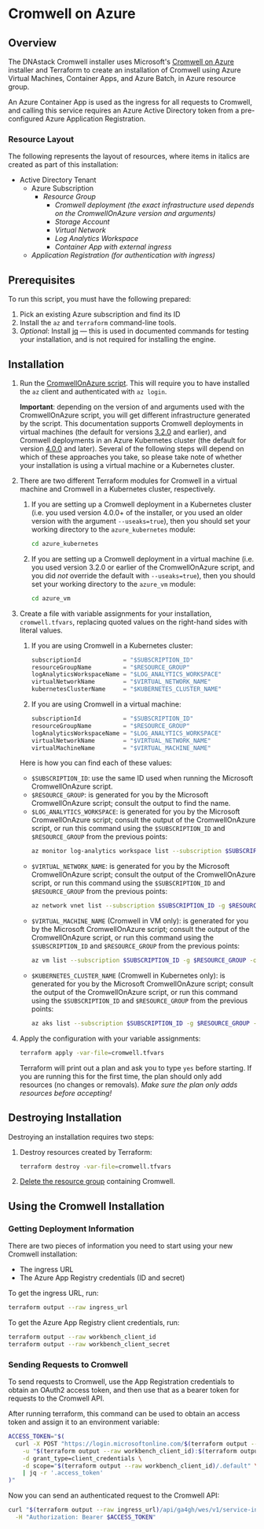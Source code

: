 # Cromwell on Azure

## Overview
The DNAstack Cromwell installer uses Microsoft's [Cromwell on Azure](https://github.com/microsoft/CromwellOnAzure)
installer and Terraform to create an installation of Cromwell using Azure Virtual Machines, Container Apps,
and Azure Batch, in Azure resource group.

An Azure Container App is used as the ingress for all requests to Cromwell, and calling this service requires an
Azure Active Directory token from a pre-configured Azure Application Registration.

### Resource Layout
The following represents the layout of resources, where items in italics are created as part of this installation:

* Active Directory Tenant
  * Azure Subscription
    * _Resource Group_
      * _Cromwell deployment (the exact infrastructure used depends on the CromwellOnAzure version and arguments)_
      * _Storage Account_
      * _Virtual Network_
      * _Log Analytics Workspace_
      * _Container App with external ingress_
  * _Application Registration (for authentication with ingress)_

## Prerequisites
To run this script, you must have the following prepared:
1. Pick an existing Azure subscription and find its ID
2. Install the `az` and `terraform` command-line tools.
3. _Optional_: Install [jq](https://stedolan.github.io/jq/) &mdash; this is used in documented commands for testing
   your installation, and is not required for installing the engine.

## Installation
1. Run the [CromwellOnAzure script](https://github.com/microsoft/CromwellOnAzure#Deploy-your-instance-of-Cromwell-on-Azure).
   This will require you to have installed the `az` client and authenticated with `az login`.

   **Important**: depending on the version of and arguments used with the CromwellOnAzure script, you will get different
   infrastructure generated by the script. This documentation supports Cromwell deployments in virtual machines
   (the default for versions [3.2.0](https://github.com/microsoft/CromwellOnAzure/releases/tag/3.2.0) and earlier),
   and Cromwell deployments in an Azure Kubernetes cluster (the default for version
   [4.0.0](https://github.com/microsoft/CromwellOnAzure/releases/tag/4.0.0) and later). Several of the following steps
   will depend on which of these approaches you take, so please take note of whether your installation is using a
   virtual machine or a Kubernetes cluster.
2. There are two different Terraform modules for Cromwell in a virtual machine and Cromwell in a Kubernetes cluster,
   respectively.
   1. If you are setting up a Cromwell deployment in a Kubernetes cluster (i.e. you used version 4.0.0+ of
   the installer, or you used an older version with the argument `--useaks=true`), then you should set your working
   directory to the `azure_kubernetes` module:

       ```bash
       cd azure_kubernetes
       ```
   2. If you are setting up a Cromwell deployment in a virtual machine (i.e. you used version 3.2.0 or earlier of the
      CromwellOnAzure script, and you did _not_ override the default with `--useaks=true`), then you should set your
      working directory to the `azure_vm` module:

         ```bash
         cd azure_vm
         ```
3. Create a file with variable assignments for your installation, `cromwell.tfvars`, replacing quoted values on the
   right-hand sides with literal values.
   1. If you are using Cromwell in a Kubernetes cluster:

        ```terraform
        subscriptionId            = "$SUBSCRIPTION_ID"
        resourceGroupName         = "$RESOURCE_GROUP"
        logAnalyticsWorkspaceName = "$LOG_ANALYTICS_WORKSPACE"
        virtualNetworkName        = "$VIRTUAL_NETWORK_NAME"
        kubernetesClusterName     = "$KUBERNETES_CLUSTER_NAME"
        ```
   2. If you are using Cromwell in a virtual machine:

        ```terraform
        subscriptionId            = "$SUBSCRIPTION_ID"
        resourceGroupName         = "$RESOURCE_GROUP"
        logAnalyticsWorkspaceName = "$LOG_ANALYTICS_WORKSPACE"
        virtualNetworkName        = "$VIRTUAL_NETWORK_NAME"
        virtualMachineName        = "$VIRTUAL_MACHINE_NAME"
        ```

   Here is how you can find each of these values:
    * `$SUBSCRIPTION_ID`: use the same ID used when running the Microsoft CromwellOnAzure script.
    * `$RESOURCE_GROUP`: is generated for you by the Microsoft CromwellOnAzure script; consult the output to find the name.
    * `$LOG_ANALYTICS_WORKSPACE`: is generated for you by the Microsoft CromwellOnAzure script; consult the output
      of the CromwellOnAzure script, or run this command using the `$SUBSCRIPTION_ID` and `$RESOURCE_GROUP` from the
      previous points:
      ```bash
      az monitor log-analytics workspace list --subscription $SUBSCRIPTION_ID -g $RESOURCE_GROUP -o json | jq -r '.[].name'
      ```
   * `$VIRTUAL_NETWORK_NAME`: is generated for you by the Microsoft CromwellOnAzure script; consult the output
     of the CromwellOnAzure script, or run this command using the `$SUBSCRIPTION_ID` and `$RESOURCE_GROUP` from the
     previous points:
     ```bash
     az network vnet list --subscription $SUBSCRIPTION_ID -g $RESOURCE_GROUP -o json | jq -r '.[].name'
     ```
   * `$VIRTUAL_MACHINE_NAME` (Cromwell in VM only): is generated for you by the Microsoft CromwellOnAzure script;
     consult the output of the CromwellOnAzure script, or run this command using the `$SUBSCRIPTION_ID` and
     `$RESOURCE_GROUP` from the previous points:
     ```bash
     az vm list --subscription $SUBSCRIPTION_ID -g $RESOURCE_GROUP -o json | jq -r '.[].name'
     ```
   * `$KUBERNETES_CLUSTER_NAME` (Cromwell in Kubernetes only): is generated for you by the Microsoft CromwellOnAzure
     script; consult the output of the CromwellOnAzure script, or run this command using the `$SUBSCRIPTION_ID` and
     `$RESOURCE_GROUP` from the previous points:
     ```bash
     az aks list --subscription $SUBSCRIPTION_ID -g $RESOURCE_GROUP -o json | jq -r '.[].name'
     ```
4. Apply the configuration with your variable assignments:

    ```bash
    terraform apply -var-file=cromwell.tfvars
    ```

   Terraform will print out a plan and ask you to type `yes` before starting. If you are running this for the first
   time, the plan should only add resources (no changes or removals). _Make sure the plan only adds resources
   before accepting!_

## Destroying Installation
Destroying an installation requires two steps:

1. Destroy resources created by Terraform:
    ```bash
    terraform destroy -var-file=cromwell.tfvars
    ```
2. [Delete the resource group](https://learn.microsoft.com/en-us/azure/azure-resource-manager/management/delete-resource-group?tabs=azure-powershell)
containing Cromwell.

## Using the Cromwell Installation
### Getting Deployment Information
There are two pieces of information you need to start using your new Cromwell installation:
* The ingress URL
* The Azure App Registry credentials (ID and secret)

To get the ingress URL, run:
```bash
terraform output --raw ingress_url
```

To get the Azure App Registry client credentials, run:
```bash
terraform output --raw workbench_client_id
terraform output --raw workbench_client_secret
```

### Sending Requests to Cromwell
To send requests to Cromwell, use the App Registration credentials to obtain an OAuth2 access token, and then use
that as a bearer token for requests to the Cromwell API.

After running terraform, this command can be used to obtain an access token and assign it to an environment variable:
```bash
ACCESS_TOKEN="$(
  curl -X POST "https://login.microsoftonline.com/$(terraform output --raw tenantId)/oauth2/v2.0/token" \
    -u "$(terraform output --raw workbench_client_id):$(terraform output --raw workbench_client_secret)" \
    -d grant_type=client_credentials \
    -d scope="$(terraform output --raw workbench_client_id)/.default" \
    | jq -r '.access_token'
)"
```

Now you can send an authenticated request to the Cromwell API:
```bash
curl "$(terraform output --raw ingress_url)/api/ga4gh/wes/v1/service-info" \
  -H "Authorization: Bearer $ACCESS_TOKEN"
```